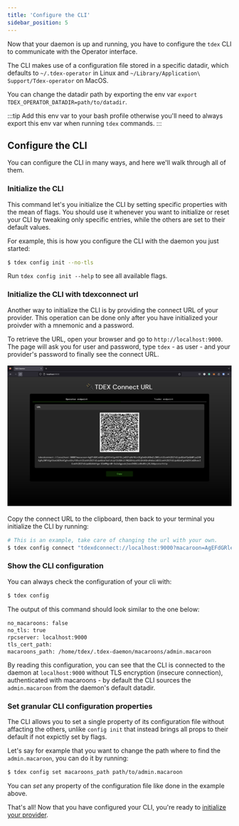 ```yaml
---
title: 'Configure the CLI'
sidebar_position: 5
---
```


Now that your daemon is up and running, you have to configure the `tdex` CLI to communicate with the Operator interface.

The CLI makes use of a configuration file stored in a specific datadir, which defaults to `~/.tdex-operator` in Linux and `~/Library/Application\ Support/Tdex-operator` on MacOS.

You can change the datadir path by exporting the env var `export TDEX_OPERATOR_DATADIR=path/to/datadir`.

:::tip
Add this env var to your bash profile otherwise you'll need to always export this env var when running `tdex` commands.
:::

## Configure the CLI

You can configure the CLI in many ways, and here we'll walk through all of them.

### Initialize the CLI

This command let's you initialize the CLI by setting specific properties with the mean of flags. You should use it whenever you want to initialize or reset your CLI by tweaking only specific entries, while the others are set to their default values. 

For example, this is how you configure the CLI with the daemon you just started:

```bash
$ tdex config init --no-tls
```

Run `tdex config init --help` to see all available flags.

### Initialize the CLI with tdexconnect url

Another way to initialize the CLI is by providing the connect URL of your provider. This operation can be done only after you have initialized your proivder with a mnemonic and a password.

To retrieve the URL, open your browser and go to `http://localhost:9000`. The page will ask you for user and password, type `tdex` - as user - and your provider's password to finally see the connect URL.
<br/><br/>
<img src="/static/img/connect-url.png" width="800" />
<br/><br/>
Copy the connect URL to the clipboard, then back to your terminal you initialize the CLI by running:

```bash
# This is an example, take care of changing the url with your own.
$ tdex config connect "tdexdconnect://localhost:9000?macaroon=AgEFdGRleGQCogEDChAIgnN3T6ijmBIFqHbYWJn3EgEwGhUKBmZlZWRlchIEcmVhZBIFd3JpdGUaFQoGbWFya2V0EgRyZWFkEgV3cml0ZRoXCghvcGVyYXRvchIEcmVhZBIFd3JpdGUaFAoFcHJpY2USBHJlYWQSBXdyaXRlGhUKBndhbGxldBIEcmVhZBIFd3JpdGUaFgoHd2ViaG9vaxIEcmVhZBIFd3JpdGUAAAYgw-ECmMMgn4W-Do2sGgpxdcfeexOV0Sis4Nx0VrjRLXA&proto=http"
```

### Show the CLI configuration

You can always check the configuration of your cli with:

```bash
$ tdex config
```

The output of this command should look similar to the one below:

```
no_macaroons: false
no_tls: true
rpcserver: localhost:9000
tls_cert_path:
macaroons_path: /home/tdex/.tdex-daemon/macaroons/admin.macaroon
```

By reading this configuration, you can see that the CLI is connected to the daemon at `localhost:9000` without TLS encryption (insecure connection), authenticated with macaroons - by default the CLI sources the `admin.macaroon` from the daemon's default datadir.

### Set granular CLI configuration properties

The CLI allows you to set a single property of its configuration file without affacting the others, unlike `config init` that instead brings all props to their default if not expictly set by flags.

Let's say for example that you want to change the path where to find the `admin.macaroon`, you can do it by running:

```bash
$ tdex config set macaroons_path path/to/admin.macaroon
```

You can _set_ any property of the configuration file like done in the example above.

That's all! Now that you have configured your CLI, you're ready to [initialize your provider](../init_daemon.md).
